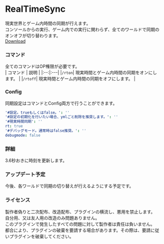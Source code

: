 # RealTimeSync
現実世界とゲーム内時間の同期が行えます。  
コンソールからの実行、ゲーム内での実行に関わらず、全てのワールドで同期のオンオフが切り替わります。  
[Download](https://forum.mcbe.jp/resources/541/download)  

### コマンド
全てのコマンドはOP権限が必要です。  
| コマンド | 説明 |
|:--:|:---|
|`/rton`|	現実時間とゲーム内時間の同期をオンにします。 |
|`/rtoff`|	現実時間とゲーム内時間の同期をオフにします。 |

### Config
同期設定はコマンドとConfig両方で行うことができます。  
```YAML
'#設定。trueもしくはfalse。': ''
'#設定の初期化を行いたい場合、ymlごと削除を推奨します。': ''
'#現実時間同期': ''
rt: true
'#デバッグモード。通常時はfalse推奨。': ''
debugmode: false
```
### 詳細
3.6秒おきに時刻を更新します。 

### アップデート予定
今後、各ワールドで同期の切り替えが行えるようにする予定です。  

### ライセンス
製作者偽りと二次配布、改造配布、プラグインの横流し、悪用を禁止します。  
自分用、又は友人用の改造のみ問題ありません。  
このプラグインで発生したすべての問題に対して製作者は責任は負いません。  
都合により、プラグインの破棄を要請する場合があります。その際は、要請に従いプラグインを破棄してください。  
